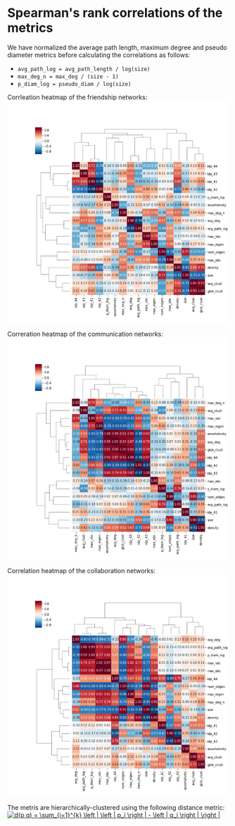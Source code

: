 # Spearman's rank correlations of the metrics

We have normalized the average path length, maximum degree and pseudo diameter metrics before calculating the correlations as follows: 
* ```avg_path_log = avg_path_length / log(size)```
* ```max_deg_n = max_deg / (size - 1)```
* ```p_diam_log = pseudo_diam / log(size)```

Corrleation heatmap of the friendship networks:
![heatmap_friendship](./heatmap_friend.png "Correlation heatmap of metrics on friendship networks")

Correration heatmap of the communication networks:
![heatmap_comm](./heatmap_comm.png "Correlation heatmap of metrics on communication networks")

Correlation heatmap of the collaboration networks:
![heatmap_collab](./heatmap_collab.png "Correlation heatmap of metrics on collaboration networks")

The metris are hierarchically-clustered using the following distance metric: <br>
<a href="https://www.codecogs.com/eqnedit.php?latex=d(p,q)&space;=&space;\sum_{i=1}^{k}&space;\left&space;|&space;\left&space;|&space;p_i&space;\right&space;|&space;-&space;\left&space;|&space;q_i&space;\right&space;|&space;\right&space;|" target="_blank"><img src="https://latex.codecogs.com/gif.latex?d(p,q)&space;=&space;\sum_{i=1}^{k}&space;\left&space;|&space;\left&space;|&space;p_i&space;\right&space;|&space;-&space;\left&space;|&space;q_i&space;\right&space;|&space;\right&space;|" title="d(p,q) = \sum_{i=1}^{k} \left | \left | p_i \right | - \left | q_i \right | \right |" /></a>
